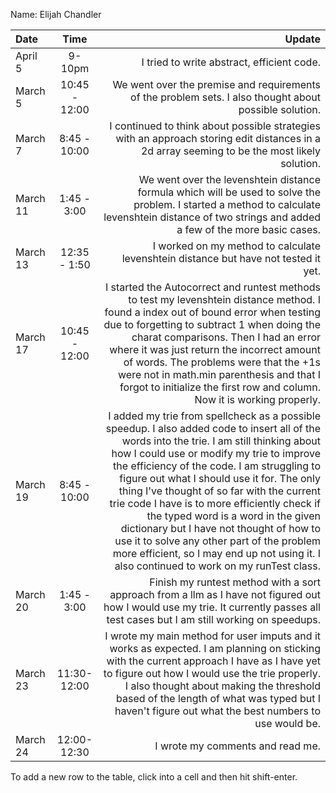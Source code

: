 Name: Elijah Chandler

| Date     |     Time      |                                                                                                                                                                                                                                                                                                                                                                                                                                                                                                                                                                                                            Update |
|:---------|:-------------:|------------------------------------------------------------------------------------------------------------------------------------------------------------------------------------------------------------------------------------------------------------------------------------------------------------------------------------------------------------------------------------------------------------------------------------------------------------------------------------------------------------------------------------------------------------------------------------------------------------------:|
| April 5  |    9-10pm     |                                                                                                                                                                                                                                                                                                                                                                                                                                                                                                                                                                        I tried to write abstract, efficient code. |
| March 5  | 10:45 - 12:00 |                                                                                                                                                                                                                                                                                                                                                                                                                                                                                                            We went over the premise and requirements of the problem sets. I also thought about possible solution. |
| March 7  | 8:45 - 10:00  |                                                                                                                                                                                                                                                                                                                                                                                                                                                                      I continued to think about possible strategies with an approach storing edit distances in a 2d array seeming to be the most likely solution. |
| March 11 |  1:45 - 3:00  |                                                                                                                                                                                                                                                                                                                                                                                                               We went over the levenshtein distance formula which will be used to solve the problem. I started a method to calculate levenshtein distance of two strings and added a few of the more basic cases. |
| March 13 | 12:35 - 1:50  |                                                                                                                                                                                                                                                                                                                                                                                                                                                                                                                               I worked on my method to calculate levenshtein distance but have not tested it yet. |
| March 17 | 10:45 - 12:00 |                                                                                                                                                                        I started the Autocorrect and runtest methods to test my levenshtein distance method. I found a index out of bound error when testing due to forgetting to subtract 1 when doing the charat comparisons. Then I had an error where it was just return the incorrect amount of words. The problems were that the +1s were not in math.min parenthesis and that I forgot to initialize the first row and column. Now it is working properly. |
| March 19 | 8:45 - 10:00  | I added my trie from spellcheck as a possible speedup. I also added code to insert all of the words into the trie. I am still thinking about how I could use or modify my trie to improve the efficiency of the code. I am struggling to figure out what I should use it for. The only thing I've thought of so far with the current trie code I have is to more efficiently check if the typed word is a word in the given dictionary but I have not thought of how to use it to solve any other part of the problem more efficient, so I may end up not using it. I also continued to work on my runTest class. |
| March 20 |  1:45 - 3:00  |                                                                                                                                                                                                                                                                                                                                                                                                                                Finish my runtest method with a sort approach from a llm as I have not figured out how I would use my trie. It currently passes all test cases but I am still working on speedups. |
| March 23 |  11:30-12:00  |                                                                                                                                                                                                                                                                        I wrote my main method for user imputs and it works as expected. I am planning on sticking with the current approach I have as I have yet to figure out how I would use the trie properly. I also thought about making the threshold based of the length of what was typed but I haven't figure out what the best numbers to use would be. |
| March 24 |  12:00-12:30  |                                                                                                                                                                                                                                                                                                                                                                                                                                                                                                                                                                                  I wrote my comments and read me. |


To add a new row to the table, click into a cell and then hit shift-enter.